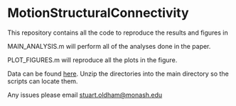 # MotionStructuralConnectivity

This repository contains all the code to reproduce the results and figures in 

MAIN_ANALYSIS.m will perform all of the analyses done in the paper. 

PLOT_FIGURES.m will reproduce all the plots in the figure.

Data can be found [here](https://figshare.com/s/3310385f29a156c93ca3). Unzip the directories into the main directory so the scripts can locate them.

Any issues please email stuart.oldham@monash.edu
